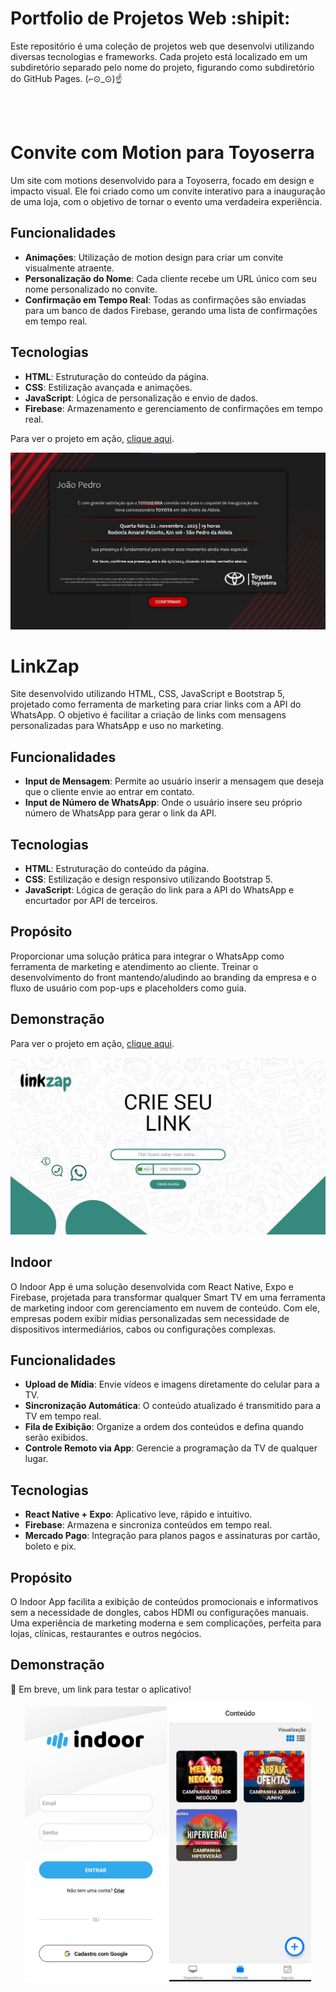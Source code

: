# Portfolio de Projetos Web :shipit:

Este repositório é uma coleção de projetos web que desenvolvi utilizando diversas tecnologias e frameworks.  Cada projeto está localizado em um subdiretório separado pelo nome do projeto, figurando como subdiretório do GitHub Pages.   (⌐⊙_⊙)☝️ 

<br> <br>

# Convite com Motion para Toyoserra

Um site com motions desenvolvido para a Toyoserra, focado em design e impacto visual. Ele foi criado como um convite interativo para a inauguração de uma loja, com o objetivo de tornar o evento uma verdadeira experiência.

## Funcionalidades

- **Animações**: Utilização de motion design para criar um convite visualmente atraente.
- **Personalização do Nome**: Cada cliente recebe um URL único com seu nome personalizado no convite.
- **Confirmação em Tempo Real**: Todas as confirmações são enviadas para um banco de dados Firebase, gerando uma lista de confirmações em tempo real.

## Tecnologias

- **HTML**: Estruturação do conteúdo da página.
- **CSS**: Estilização avançada e animações.
- **JavaScript**: Lógica de personalização e envio de dados.
- **Firebase**: Armazenamento e gerenciamento de confirmações em tempo real.

Para ver o projeto em ação, [clique aqui](https://jpirnanda.github.io/Convite/).

![Foto da página principal do website](https://github.com/Jpirnanda/Jpirnanda.github.io/blob/main/Imgs/convite.jpeg)


# LinkZap

Site desenvolvido utilizando HTML, CSS, JavaScript e Bootstrap 5, projetado como ferramenta de marketing para criar links com a API do WhatsApp. O objetivo é facilitar a criação de links com mensagens personalizadas para WhatsApp e uso no marketing.

## Funcionalidades

- **Input de Mensagem**: Permite ao usuário inserir a mensagem que deseja que o cliente envie ao entrar em contato.
- **Input de Número de WhatsApp**: Onde o usuário insere seu próprio número de WhatsApp para gerar o link da API.

## Tecnologias

- **HTML**: Estruturação do conteúdo da página.
- **CSS**: Estilização e design responsivo utilizando Bootstrap 5.
- **JavaScript**: Lógica de geração do link para a API do WhatsApp e encurtador por API de terceiros.

## Propósito

Proporcionar uma solução prática para integrar o WhatsApp como ferramenta de marketing e atendimento ao cliente. Treinar o desenvolvimento do front mantendo/aludindo ao branding da empresa e o fluxo de usuário com pop-ups e placeholders como guia.

## Demonstração

Para ver o projeto em ação, [clique aqui](https://jpirnanda.github.io/LinkZap).

![Foto da página principal do website](https://github.com/Jpirnanda/Jpirnanda.github.io/blob/main/Imgs/linkzap.jpeg)


## Indoor
O Indoor App é uma solução desenvolvida com React Native, Expo e Firebase, projetada para transformar qualquer Smart TV em uma ferramenta de marketing indoor com gerenciamento em nuvem de conteúdo. Com ele, empresas podem exibir mídias personalizadas sem necessidade de dispositivos intermediários, cabos ou configurações complexas.

## Funcionalidades
- **Upload de Mídia**: Envie vídeos e imagens diretamente do celular para a TV.
- **Sincronização Automática**: O conteúdo atualizado é transmitido para a TV em tempo real.
- **Fila de Exibição**: Organize a ordem dos conteúdos e defina quando serão exibidos.
- **Controle Remoto via App**: Gerencie a programação da TV de qualquer lugar.

## Tecnologias
- **React Native + Expo**: Aplicativo leve, rápido e intuitivo.
- **Firebase**: Armazena e sincroniza conteúdos em tempo real.
- **Mercado Pago**: Integração para planos pagos e assinaturas por cartão, boleto e pix.

## Propósito
O Indoor App facilita a exibição de conteúdos promocionais e informativos sem a necessidade de dongles, cabos HDMI ou configurações manuais. Uma experiência de marketing moderna e sem complicações, perfeita para lojas, clínicas, restaurantes e outros negócios.

## Demonstração
📲 Em breve, um link para testar o aplicativo!

<p align="center">
  <img src="https://github.com/Jpirnanda/Jpirnanda.github.io/blob/main/Imgs/Indoor1.jpeg" width="45%" />
  <img src="https://github.com/Jpirnanda/Jpirnanda.github.io/blob/main/Imgs/Indoor2.jpeg" width="45%" />
</p>

